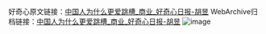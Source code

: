 好奇心原文链接：[中国人为什么更爱跳槽_商业_好奇心日报-胡昱](https://www.qdaily.com/articles/3192.html)
WebArchive归档链接：[中国人为什么更爱跳槽_商业_好奇心日报-胡昱](http://web.archive.org/web/20180912132601/http://www.qdaily.com:80/articles/3192.html)
![image](http://ww3.sinaimg.cn/large/007d5XDply1g3v6t2xl8yj30u02q57wh)